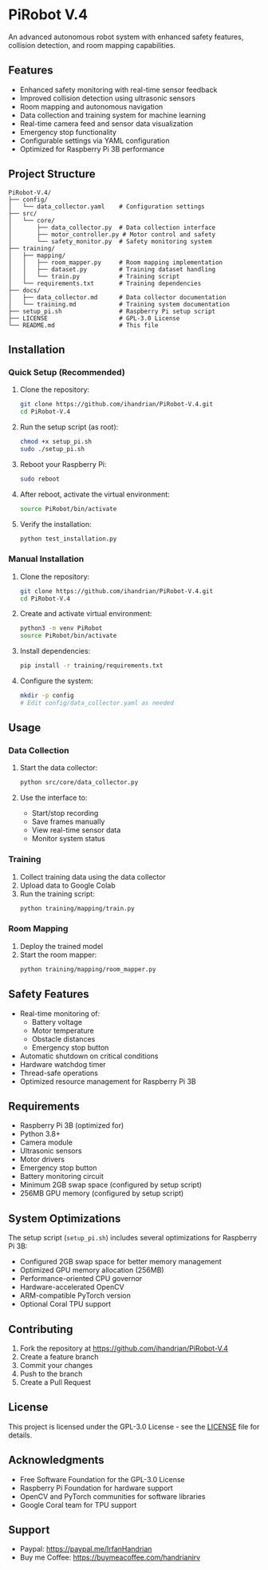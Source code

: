 # PiRobot V.4

An advanced autonomous robot system with enhanced safety features, collision detection, and room mapping capabilities.

## Features

- Enhanced safety monitoring with real-time sensor feedback
- Improved collision detection using ultrasonic sensors
- Room mapping and autonomous navigation
- Data collection and training system for machine learning
- Real-time camera feed and sensor data visualization
- Emergency stop functionality
- Configurable settings via YAML configuration
- Optimized for Raspberry Pi 3B performance

## Project Structure

```
PiRobot-V.4/
├── config/
│   └── data_collector.yaml    # Configuration settings
├── src/
│   └── core/
│       ├── data_collector.py  # Data collection interface
│       ├── motor_controller.py # Motor control and safety
│       └── safety_monitor.py  # Safety monitoring system
├── training/
│   ├── mapping/
│   │   ├── room_mapper.py     # Room mapping implementation
│   │   ├── dataset.py         # Training dataset handling
│   │   └── train.py           # Training script
│   └── requirements.txt       # Training dependencies
├── docs/
│   ├── data_collector.md      # Data collector documentation
│   └── training.md            # Training system documentation
├── setup_pi.sh                # Raspberry Pi setup script
├── LICENSE                    # GPL-3.0 License
└── README.md                  # This file
```

## Installation

### Quick Setup (Recommended)

1. Clone the repository:
   ```bash
   git clone https://github.com/ihandrian/PiRobot-V.4.git
   cd PiRobot-V.4
   ```

2. Run the setup script (as root):
   ```bash
   chmod +x setup_pi.sh
   sudo ./setup_pi.sh
   ```

3. Reboot your Raspberry Pi:
   ```bash
   sudo reboot
   ```

4. After reboot, activate the virtual environment:
   ```bash
   source PiRobot/bin/activate
   ```

5. Verify the installation:
   ```bash
   python test_installation.py
   ```

### Manual Installation

1. Clone the repository:
   ```bash
   git clone https://github.com/ihandrian/PiRobot-V.4.git
   cd PiRobot-V.4
   ```

2. Create and activate virtual environment:
   ```bash
   python3 -m venv PiRobot
   source PiRobot/bin/activate
   ```

3. Install dependencies:
   ```bash
   pip install -r training/requirements.txt
   ```

4. Configure the system:
   ```bash
   mkdir -p config
   # Edit config/data_collector.yaml as needed
   ```

## Usage

### Data Collection
1. Start the data collector:
   ```bash
   python src/core/data_collector.py
   ```

2. Use the interface to:
   - Start/stop recording
   - Save frames manually
   - View real-time sensor data
   - Monitor system status

### Training
1. Collect training data using the data collector
2. Upload data to Google Colab
3. Run the training script:
   ```bash
   python training/mapping/train.py
   ```

### Room Mapping
1. Deploy the trained model
2. Start the room mapper:
   ```bash
   python training/mapping/room_mapper.py
   ```

## Safety Features

- Real-time monitoring of:
  - Battery voltage
  - Motor temperature
  - Obstacle distances
  - Emergency stop button
- Automatic shutdown on critical conditions
- Hardware watchdog timer
- Thread-safe operations
- Optimized resource management for Raspberry Pi 3B

## Requirements

- Raspberry Pi 3B (optimized for)
- Python 3.8+
- Camera module
- Ultrasonic sensors
- Motor drivers
- Emergency stop button
- Battery monitoring circuit
- Minimum 2GB swap space (configured by setup script)
- 256MB GPU memory (configured by setup script)

## System Optimizations

The setup script (`setup_pi.sh`) includes several optimizations for Raspberry Pi 3B:
- Configured 2GB swap space for better memory management
- Optimized GPU memory allocation (256MB)
- Performance-oriented CPU governor
- Hardware-accelerated OpenCV
- ARM-compatible PyTorch version
- Optional Coral TPU support

## Contributing

1. Fork the repository at https://github.com/ihandrian/PiRobot-V.4
2. Create a feature branch
3. Commit your changes
4. Push to the branch
5. Create a Pull Request

## License

This project is licensed under the GPL-3.0 License - see the [LICENSE](LICENSE) file for details.

## Acknowledgments

- Free Software Foundation for the GPL-3.0 License
- Raspberry Pi Foundation for hardware support
- OpenCV and PyTorch communities for software libraries
- Google Coral team for TPU support

## Support

- Paypal: https://paypal.me/IrfanHandrian
- Buy me Coffee: https://buymeacoffee.com/handrianirv
